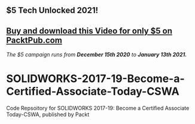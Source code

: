 ## $5 Tech Unlocked 2021!
[Buy and download this Video for only $5 on PacktPub.com](https://www.packtpub.com/product/solidworks-2017-19-become-a-certified-associate-today-cswa-video/9781838985820)
-----
*The $5 campaign         runs from __December 15th 2020__ to __January 13th 2021.__*

# SOLIDWORKS-2017-19-Become-a-Certified-Associate-Today-CSWA
Code Repsoitory for SOLIDWORKS 2017-19: Become a Certified Associate Today-CSWA, published by Packt
